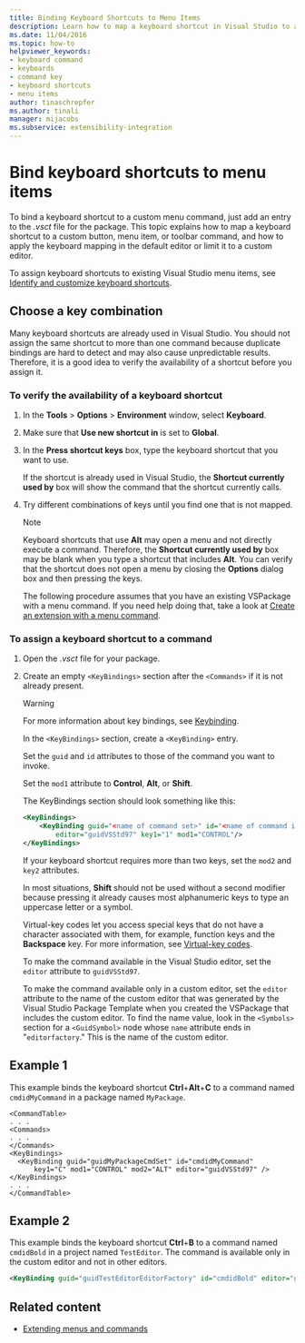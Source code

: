 ```yaml
---
title: Binding Keyboard Shortcuts to Menu Items
description: Learn how to map a keyboard shortcut in Visual Studio to a custom button, menu item, or toolbar command for either the default editor or a custom editor.
ms.date: 11/04/2016
ms.topic: how-to
helpviewer_keywords:
- keyboard command
- keyboards
- command key
- keyboard shortcuts
- menu items
author: tinaschrepfer
ms.author: tinali
manager: mijacobs
ms.subservice: extensibility-integration
---
```

# Bind keyboard shortcuts to menu items

To bind a keyboard shortcut to a custom menu command, just add an entry to the *.vsct* file for the package. This topic explains how to map a keyboard shortcut to a custom button, menu item, or toolbar command, and how to apply the keyboard mapping in the default editor or limit it to a custom editor.

 To assign keyboard shortcuts to existing Visual Studio menu items, see [Identify and customize keyboard shortcuts](../ide/identifying-and-customizing-keyboard-shortcuts-in-visual-studio.md).

## Choose a key combination
 Many keyboard shortcuts are already used in Visual Studio. You should not assign the same shortcut to more than one command because duplicate bindings are hard to detect and may also cause unpredictable results. Therefore, it is a good idea to verify the availability of a shortcut before you assign it.

### To verify the availability of a keyboard shortcut

1. In the **Tools** > **Options** > **Environment** window, select **Keyboard**.

2. Make sure that **Use new shortcut in** is set to **Global**.

3. In the **Press shortcut keys** box, type the keyboard shortcut that you want to use.

    If the shortcut is already used in Visual Studio, the **Shortcut currently used by** box will show the command that the shortcut currently calls.

4. Try different combinations of keys until you find one that is not mapped.

   > [!NOTE]
   > Keyboard shortcuts that use **Alt** may open a menu and not directly execute a command. Therefore, the **Shortcut currently used by** box may be blank when you type a shortcut that includes **Alt**. You can verify that the shortcut does not open a menu by closing the **Options** dialog box and then pressing the keys.

   The following procedure assumes that you have an existing VSPackage with a menu command. If you need help doing that, take a look at [Create an extension with a menu command](../extensibility/creating-an-extension-with-a-menu-command.md).

### To assign a keyboard shortcut to a command

1. Open the *.vsct* file for your package.

2. Create an empty `<KeyBindings>` section after the `<Commands>` if it is not already present.

   > [!WARNING]
   > For more information about key bindings, see [Keybinding](../extensibility/keybinding-element.md).

    In the `<KeyBindings>` section, create a `<KeyBinding>` entry.

    Set the `guid`  and  `id` attributes to those of the command you want to invoke.

    Set the `mod1` attribute to **Control**, **Alt**, or **Shift**.

    The KeyBindings section should look something like this:

   ```xml
   <KeyBindings>
       <KeyBinding guid="<name of command set>" id="<name of command id>"
           editor="guidVSStd97" key1="1" mod1="CONTROL"/>
   </KeyBindings>

   ```

   If your keyboard shortcut requires more than two keys, set the `mod2` and `key2` attributes.

   In most situations, **Shift** should not be used without a second modifier because pressing it already causes most alphanumeric keys to type an uppercase letter or a symbol.

   Virtual-key codes let you access special keys that do not have a character associated with them, for example, function keys and the **Backspace** key. For more information, see [Virtual-key codes](/windows/desktop/inputdev/virtual-key-codes).

   To make the command available in the Visual Studio editor, set the `editor` attribute to `guidVSStd97`.

   To make the command available only in a custom editor, set the `editor` attribute to the name of the custom editor that was generated by the Visual Studio Package Template when you created the VSPackage that includes the custom editor. To find the name value, look in the `<Symbols>` section for a `<GuidSymbol>` node whose `name` attribute ends in "`editorfactory`." This is the name of the custom editor.

## Example 1
 This example binds the keyboard shortcut **Ctrl**+**Alt**+**C** to a command named `cmdidMyCommand` in a package named `MyPackage`.

```
<CommandTable>
. . .
<Commands>
. . .
</Commands>
<KeyBindings>
  <KeyBinding guid="guidMyPackageCmdSet" id="cmdidMyCommand"
      key1="C" mod1="CONTROL" mod2="ALT" editor="guidVSStd97" />
</KeyBindings>
. . .
</CommandTable>
```

## Example 2
 This example binds the keyboard shortcut **Ctrl**+**B** to a command named `cmdidBold` in a project named `TestEditor`. The command is available only in the custom editor and not in other editors.

```xml
<KeyBinding guid="guidTestEditorEditorFactory" id="cmdidBold" editor="guidVSStd97" key1="B" mod1="Control" />
```

## Related content
- [Extending menus and commands](../extensibility/extending-menus-and-commands.md)

